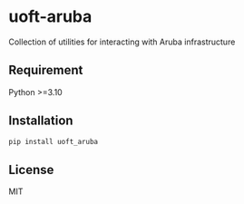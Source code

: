 # uoft-aruba

Collection of utilities for interacting with Aruba infrastructure

## Requirement

Python >=3.10

## Installation

```bash
pip install uoft_aruba
```

## License

MIT
